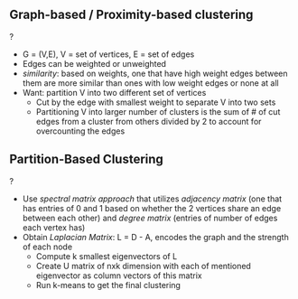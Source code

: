 ## Graph-based / Proximity-based clustering
?
- G = (V,E), V = set of vertices, E = set of edges
- Edges can be weighted or unweighted
- *similarity*: based on weights, one that have high weight edges between them are more similar than ones with low weight edges or none at all
- Want: partition V into two different set of vertices
	- Cut by the edge with smallest weight to separate V into two sets
	- Partitioning V into larger number of clusters is the sum of # of cut edges from a cluster from others divided by 2 to account for overcounting the edges

## Partition-Based Clustering
?
- Use *spectral matrix approach* that utilizes *adjacency matrix* (one that has entries of 0 and 1 based on whether the 2 vertices share an edge between each other) and *degree matrix* (entries of number of edges each vertex has)
- Obtain *Laplacian Matrix*: L = D - A, encodes the graph and the strength of each node
	- Compute k smallest eigenvectors of L
	- Create U matrix of nxk dimension with each of mentioned eigenvector as column vectors of this matrix
	- Run k-means to get the final clustering